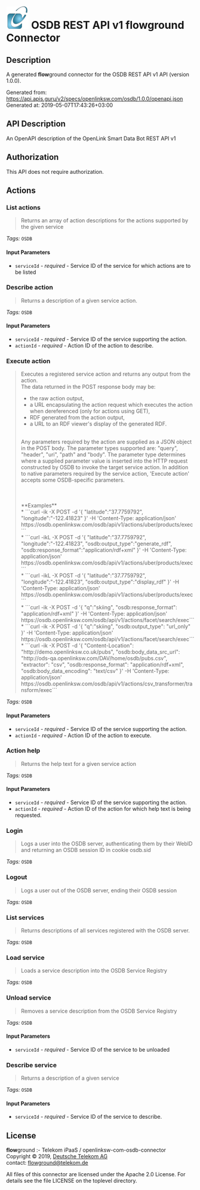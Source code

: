 # ![LOGO](logo.png) OSDB REST API v1 **flow**ground Connector

## Description

A generated **flow**ground connector for the OSDB REST API v1 API (version 1.0.0).

Generated from: https://api.apis.guru/v2/specs/openlinksw.com/osdb/1.0.0/openapi.json<br/>
Generated at: 2019-05-07T17:43:26+03:00

## API Description

An OpenAPI description of the OpenLink Smart Data Bot REST API v1

## Authorization

This API does not require authorization.

## Actions

### List actions

> Returns an array of action descriptions for the actions supported by the given service

*Tags:* `OSDB`

#### Input Parameters
* `serviceId` - _required_ - Service ID of the service for which actions are to be listed

### Describe action

> Returns a description of a given service action.

*Tags:* `OSDB`

#### Input Parameters
* `serviceId` - _required_ - Service ID of the service supporting the action.
* `actionId` - _required_ - Action ID of the action to describe.

### Execute action

> Executes a registered service action and returns any output from the action.<br/>
> The data returned in the POST response body may be: <br/>
> * the raw action output, <br/>
> * a URL encapsulating the action request which executes the action when dereferenced  (only for actions using GET), <br/>
> * RDF generated from the action output,<br/>
> * a URL to an RDF viewer's display of the generated RDF.<br/>
> <br/>
> Any parameters required by the action are supplied as a JSON object in the POST body. The parameter types supported are: "query", "header", "uri", "path" and "body".  The parameter type determines where a supplied parameter value is inserted into the HTTP request constructed by OSDB to invoke the target service action. In addition to native parameters required by the service action, 'Execute action' accepts some OSDB-specific parameters.<br/><br/><br/>
> <br/>
> **Examples**<br/>
> * ```curl -ik -X POST -d '{ "latitude":"37.7759792", "longitude":"-122.41823" }' -H 'Content-Type: application/json' https://osdb.openlinksw.com/osdb/api/v1/actions/uber/products/exec```  <br/>
> * ```curl -ikL -X POST -d '{ "latitude":"37.7759792", "longitude":"-122.41823", "osdb:output_type":"generate_rdf", "osdb:response_format":"application/rdf+xml" }' -H 'Content-Type: application/json' https://osdb.openlinksw.com/osdb/api/v1/actions/uber/products/exec``` <br/>
> * ```curl -ikL -X POST -d '{ "latitude":"37.7759792", "longitude":"-122.41823", "osdb:output_type":"display_rdf" }' -H 'Content-Type: application/json' https://osdb.openlinksw.com/osdb/api/v1/actions/uber/products/exec``` <br/>
> * ```curl -ik -X POST -d '{ "q":"skiing", "osdb:response_format": "application/rdf+xml" }' -H 'Content-Type: application/json' https://osdb.openlinksw.com/osdb/api/v1/actions/facet/search/exec``` <br/>
> * ```curl -ik -X POST -d '{ "q":"skiing", "osdb:output_type": "url_only" }' -H 'Content-Type: application/json' https://osdb.openlinksw.com/osdb/api/v1/actions/facet/search/exec``` <br/>
> * ```curl -ik -X POST -d '{ "Content-Location": "http://demo.openlinksw.co.uk/pubs", "osdb:body_data_src_url": "http://ods-qa.openlinksw.com/DAV/home/osdb/pubs.csv", "extractor": "csv", "osdb:response_format": "application/rdf+xml", "osdb:body_data_encoding": "text/csv" }' -H 'Content-Type: application/json' https://osdb.openlinksw.com/osdb/api/v1/actions/csv_transformer/transform/exec```

*Tags:* `OSDB`

#### Input Parameters
* `serviceId` - _required_ - Service ID of the service supporting the action.
* `actionId` - _required_ - Action ID of the action to execute.

### Action help

> Returns the help text for a given service action

*Tags:* `OSDB`

#### Input Parameters
* `serviceId` - _required_ - Service ID of the service supporting the action.
* `actionId` - _required_ - Action ID of the action for which help text is being requested.

### Login

> Logs a user into the OSDB server, authenticating them by their WebID and returning an OSDB session ID in cookie osdb.sid

*Tags:* `OSDB`

### Logout

> Logs a user out of the OSDB server, ending their OSDB session

*Tags:* `OSDB`

### List services

> Returns descriptions of all services registered with the OSDB server.

*Tags:* `OSDB`

### Load service

> Loads a service description into the OSDB Service Registry

*Tags:* `OSDB`

### Unload service

> Removes a service description from the OSDB Service Registry

*Tags:* `OSDB`

#### Input Parameters
* `serviceId` - _required_ - Service ID of the service to be unloaded

### Describe service

> Returns a description of a given service

*Tags:* `OSDB`

#### Input Parameters
* `serviceId` - _required_ - Service ID of the service to describe.

## License

**flow**ground :- Telekom iPaaS / openlinksw-com-osdb-connector<br/>
Copyright © 2019, [Deutsche Telekom AG](https://www.telekom.de)<br/>
contact: flowground@telekom.de

All files of this connector are licensed under the Apache 2.0 License. For details
see the file LICENSE on the toplevel directory.

